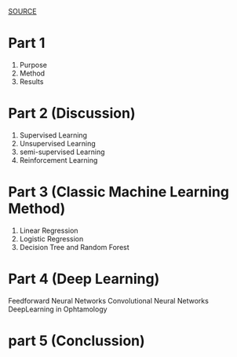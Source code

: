 [SOURCE](https://tvst.arvojournals.org/article.aspx?articleid=2762344)

# Part 1

1. Purpose
2. Method
3. Results

# Part 2 (Discussion)

1. Supervised Learning
2. Unsupervised Learning
3. semi-supervised Learning
4. Reinforcement Learning

# Part 3 (Classic Machine Learning Method)

1. Linear Regression
2. Logistic Regression
3. Decision Tree and Random Forest

# Part 4 (Deep Learning)

Feedforward Neural Networks
Convolutional Neural Networks
DeepLearning in Ophtamology

# part 5 (Conclussion)
